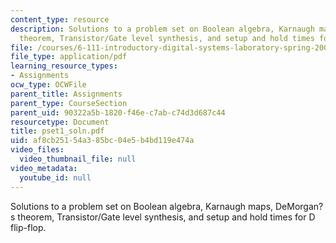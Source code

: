 ```yaml
---
content_type: resource
description: Solutions to a problem set on Boolean algebra, Karnaugh maps, DeMorgan?s
  theorem, Transistor/Gate level synthesis, and setup and hold times for D flip-flop.
file: /courses/6-111-introductory-digital-systems-laboratory-spring-2006/af8cb25154a385bc04e5b4bd119e474a_pset1_soln.pdf
file_type: application/pdf
learning_resource_types:
- Assignments
ocw_type: OCWFile
parent_title: Assignments
parent_type: CourseSection
parent_uid: 90322a5b-1820-f46e-c7ab-c74d3d687c44
resourcetype: Document
title: pset1_soln.pdf
uid: af8cb251-54a3-85bc-04e5-b4bd119e474a
video_files:
  video_thumbnail_file: null
video_metadata:
  youtube_id: null
---
```

Solutions to a problem set on Boolean algebra, Karnaugh maps, DeMorgan?s theorem, Transistor/Gate level synthesis, and setup and hold times for D flip-flop.
